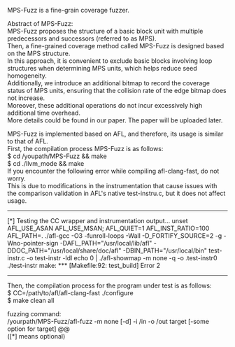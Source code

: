 MPS-Fuzz is a fine-grain coverage fuzzer.  
  
Abstract of MPS-Fuzz:    
MPS-Fuzz proposes the structure of a basic block unit with multiple predecessors and successors (referred to as MPS).   
Then, a fine-grained coverage method called MPS-Fuzz is designed based on the MPS structure.   
In this approach, it is convenient to exclude basic blocks involving loop structures when determining MPS units, which helps reduce seed homogeneity.   
Additionally, we introduce an additional bitmap to record the coverage status of MPS units, ensuring that the collision rate of the edge bitmap does not increase.   
Moreover, these additional operations do not incur excessively high additional time overhead.   
More details could be found in our paper. The paper will be uploaded later.  
  
MPS-Fuzz is implemented based on AFL, and therefore, its usage is similar to that of AFL.   
First, the compilation process MPS-Fuzz is as follows:   
$ cd /youpath/MPS-Fuzz && make   
$ cd ./llvm_mode && make   
If you encounter the following error while compiling afl-clang-fast, do not worry.   
This is due to modifications in the instrumentation that cause issues with the comparison validation in AFL's native test-instru.c, but it does not affect usage.  
  
*****************************************  
[*] Testing the CC wrapper and instrumentation output... unset AFL_USE_ASAN AFL_USE_MSAN; AFL_QUIET=1 AFL_INST_RATIO=100 AFL_PATH=. ./afl-gcc -O3 -funroll-loops -Wall -D_FORTIFY_SOURCE=2 -g -Wno-pointer-sign -DAFL_PATH="/usr/local/lib/afl" -DDOC_PATH="/usr/local/share/doc/afl" -DBIN_PATH="/usr/local/bin" test-instr.c -o test-instr -ldl echo 0 | ./afl-showmap -m none -q -o .test-instr0 ./test-instr make: *** [Makefile:92: test_build] Error 2  
*****************************************  
  
Then, the compilation process for the program under test is as follows:   
$ CC=/path/to/afl/afl-clang-fast ./configure   
$ make clean all  
  
fuzzing command:   
/yourpath/MPS-Fuzz/afl-fuzz -m none [-d] -i /in -o /out target [-some option for target] @@  
([*] means optional)  
